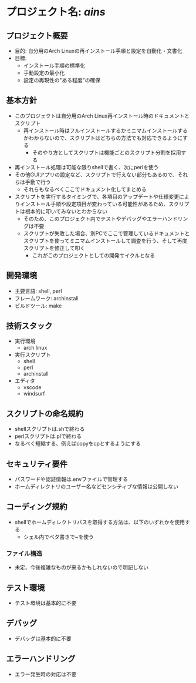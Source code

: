 # プロジェクト名: _ains_

## プロジェクト概要
- 目的: 自分用のArch Linuxの再インストール手順と設定を自動化・文書化
- 目標: 
  - インストール手順の標準化
  - 手動設定の最小化
  - 設定の再現性の"ある程度"の確保


## 基本方針
- このプロジェクトは自分用のArch Linux再インストール時のドキュメントとスクリプト
  - 再インストール時はフルインストールするかミニマムインストールするかわからないので、スクリプトはどちらの方法でも対応できるようにする
    - そのやり方としてスクリプトは機能ごとのスクリプト分割を採用する
- 再インストール処理は可能な限りshellで書く、次にperlを使う
- その他GUIアプリの設定など、スクリプトで行えない部分もあるので、それらは手動で行う
  - それらもなるべくここでドキュメント化してまとめる
- スクリプトを実行するタイミングで、各項目のアップデートや仕様変更によりインストール手順や設定項目が変わっている可能性があるため、スクリプトは根本的に叩いてみないとわからない
  - そのため、このプロジェクト内でテストやデバッグやエラーハンドリングは不要
  - スクリプトが失敗した場合、別PCでここで管理しているドキュメントとスクリプトを使ってミニマムインストールして調査を行う、そして再度スクリプトを修正して叩く
    - これがこのプロジェクトとしての開発サイクルとなる


## 開発環境
- 主要言語: shell, perl
- フレームワーク: archinstall
- ビルドツール: make


## 技術スタック
- 実行環境
  - arch linux
- 実行スクリプト
  - shell
  - perl
  - archinstall
- エディタ
  - vscode
  - windsurf


## スクリプトの命名規約
- shellスクリプトは.shで終わる
- perlスクリプトは.plで終わる
- なるべく短縮する、例えばcopyをcpとするようにする

## セキュリティ要件
- パスワードや認証情報は.envファイルで管理する
- ホームディレクトリのユーザー名などセンシティブな情報は公開しない

## コーディング規約
- shellでホームディレクトリパスを取得する方法は、以下のいずれかを使用する
  - シェル内でベタ書きで~を使う


### ファイル構造
- 未定、今後複雑なものが来るかもしれないので明記しない


## テスト環境
- テスト環境は基本的に不要

## デバッグ
- デバッグは基本的に不要

## エラーハンドリング
- エラー発生時の対応は不要